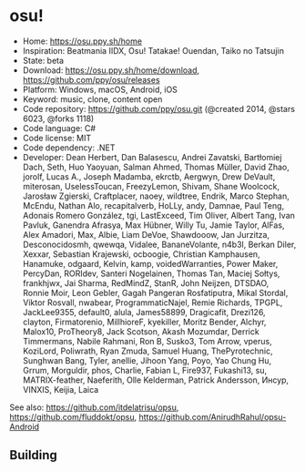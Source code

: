 # osu!

- Home: https://osu.ppy.sh/home
- Inspiration: Beatmania IIDX, Osu! Tatakae! Ouendan, Taiko no Tatsujin
- State: beta
- Download: https://osu.ppy.sh/home/download, https://github.com/ppy/osu/releases
- Platform: Windows, macOS, Android, iOS
- Keyword: music, clone, content open
- Code repository: https://github.com/ppy/osu.git (@created 2014, @stars 6023, @forks 1118)
- Code language: C#
- Code license: MIT
- Code dependency: .NET
- Developer: Dean Herbert, Dan Balasescu, Andrei Zavatski, Bartłomiej Dach, Seth, Huo Yaoyuan, Salman Ahmed, Thomas Müller, David Zhao, jorolf, Lucas A., Joseph Madamba, ekrctb, Aergwyn, Drew DeVault, miterosan, UselessToucan, FreezyLemon, Shivam, Shane Woolcock, Jarosław Zgierski, Craftplacer, naoey, wildtree, Endrik, Marco Stephan, McEndu, Nathan Alo, recapitalverb, HoLLy, andy, Damnae, Paul Teng, Adonais Romero González, tgi, LastExceed, Tim Oliver, Albert Tang, Ivan Pavluk, Ganendra Afrasya, Max Hübner, Willy Tu, Jamie Taylor, AlFas, Alex Amadori, Max, Albie, Liam DeVoe, Shawdooow, Jan Jurzitza, Desconocidosmh, qwewqa, Vidalee, BananeVolante, n4b3l, Berkan Diler, Xexxar, Sebastian Krajewski, ocboogie, Christian Kamphausen, Hanamuke, odgaard, Kelvin, kamp, voidedWarranties, Power Maker, PercyDan, RORIdev, Santeri Nogelainen, Thomas Tan, Maciej Sołtys, frankhjwx, Jai Sharma, RedMindZ, StanR, John Neijzen, DTSDAO, Ronnie Moir, Leon Gebler, Gagah Pangeran Rosfatiputra, Mikal Stordal, Viktor Rosvall, nwabear, ProgrammaticNajel, Remie Richards, TPGPL, JackLee9355, default0, alula, James58899, Dragicafit, Drezi126, clayton, Firmatorenio, MillhioreF, kyekiller, Moritz Bender, Alchyr, Malox10, ProTheory8, Jack Scotson, Akash Mozumdar, Derrick Timmermans, Nabile Rahmani, Ron B, Susko3, Tom Arrow, vperus, KoziLord, Poliwrath, Ryan Zmuda, Samuel Huang, ThePyrotechnic, Sunghwan Bang, Tyler, anellie, Jihoon Yang, Poyo, Yao Chung Hu, Grrum, Morguldir, phos, Charlie, Fabian L, Fire937, Fukashi13, su, MATRIX-feather, Naeferith, Olle Kelderman, Patrick Andersson, Инсур, VINXIS, Keijia, Laica

See also: https://github.com/itdelatrisu/opsu, https://github.com/fluddokt/opsu, https://github.com/AnirudhRahul/opsu-Android

## Building
